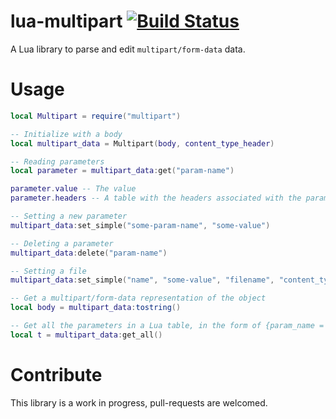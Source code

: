 # lua-multipart [![Build Status](https://travis-ci.org/Kong/lua-multipart.svg)](https://travis-ci.org/Kong/lua-multipart)

A Lua library to parse and edit `multipart/form-data` data.

# Usage

```lua
local Multipart = require("multipart")

-- Initialize with a body
local multipart_data = Multipart(body, content_type_header)

-- Reading parameters
local parameter = multipart_data:get("param-name")

parameter.value -- The value
parameter.headers -- A table with the headers associated with the parameter

-- Setting a new parameter
multipart_data:set_simple("some-param-name", "some-value")

-- Deleting a parameter
multipart_data:delete("param-name")

-- Setting a file
multipart_data:set_simple("name", "some-value", "filename", "content_type")

-- Get a multipart/form-data representation of the object
local body = multipart_data:tostring()

-- Get all the parameters in a Lua table, in the form of {param_name = param_value}
local t = multipart_data:get_all()
```

# Contribute

This library is a work in progress, pull-requests are welcomed.
